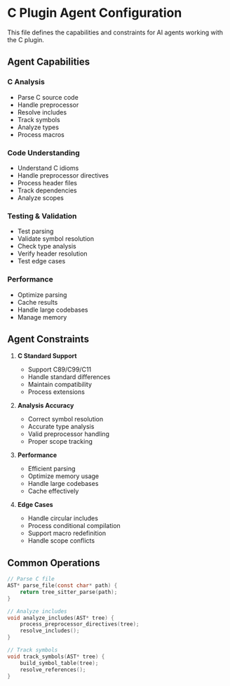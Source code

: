 # C Plugin Agent Configuration

This file defines the capabilities and constraints for AI agents working with the C plugin.

## Agent Capabilities

### C Analysis
- Parse C source code
- Handle preprocessor
- Resolve includes
- Track symbols
- Analyze types
- Process macros

### Code Understanding
- Understand C idioms
- Handle preprocessor directives
- Process header files
- Track dependencies
- Analyze scopes

### Testing & Validation
- Test parsing
- Validate symbol resolution
- Check type analysis
- Verify header resolution
- Test edge cases

### Performance
- Optimize parsing
- Cache results
- Handle large codebases
- Manage memory

## Agent Constraints

1. **C Standard Support**
   - Support C89/C99/C11
   - Handle standard differences
   - Maintain compatibility
   - Process extensions

2. **Analysis Accuracy**
   - Correct symbol resolution
   - Accurate type analysis
   - Valid preprocessor handling
   - Proper scope tracking

3. **Performance**
   - Efficient parsing
   - Optimize memory usage
   - Handle large codebases
   - Cache effectively

4. **Edge Cases**
   - Handle circular includes
   - Process conditional compilation
   - Support macro redefinition
   - Handle scope conflicts

## Common Operations

```c
// Parse C file
AST* parse_file(const char* path) {
    return tree_sitter_parse(path);
}

// Analyze includes
void analyze_includes(AST* tree) {
    process_preprocessor_directives(tree);
    resolve_includes();
}

// Track symbols
void track_symbols(AST* tree) {
    build_symbol_table(tree);
    resolve_references();
}
``` 